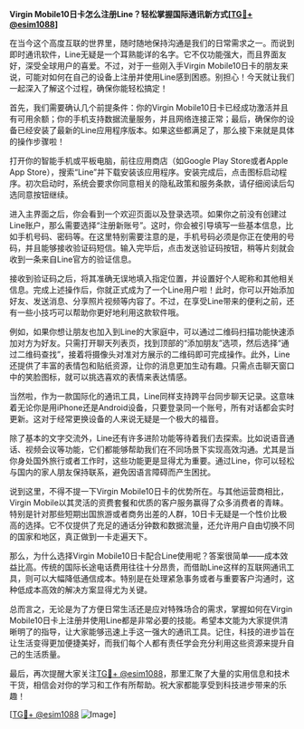 **Virgin Mobile10日卡怎么注册Line？轻松掌握国际通讯新方式[[TG💪+ @esim1088](https://t.me/s/esim1088)]**

在当今这个高度互联的世界里，随时随地保持沟通是我们的日常需求之一。而说到即时通讯软件，Line无疑是一个耳熟能详的名字。它不仅功能强大，而且界面友好，深受全球用户的喜爱。不过，对于一些刚入手Virgin Mobile10日卡的朋友来说，可能对如何在自己的设备上注册并使用Line感到困惑。别担心！今天就让我们一起深入了解这个过程，确保你能轻松搞定！

首先，我们需要确认几个前提条件：你的Virgin Mobile10日卡已经成功激活并且有可用余额；你的手机支持数据流量服务，并且网络连接正常；最后，确保你的设备已经安装了最新的Line应用程序版本。如果这些都满足了，那么接下来就是具体的操作步骤啦！

打开你的智能手机或平板电脑，前往应用商店（如Google Play Store或者Apple App Store），搜索“Line”并下载安装该应用程序。安装完成后，点击图标启动程序。初次启动时，系统会要求你同意相关的隐私政策和服务条款，请仔细阅读后勾选同意按钮继续。

进入主界面之后，你会看到一个欢迎页面以及登录选项。如果你之前没有创建过Line账户，那么需要选择“注册新账号”。这时，你会被引导填写一些基本信息，比如手机号码、密码等。在这里特别需要注意的是，手机号码必须是你正在使用的号码，并且能够接收验证码短信。输入完毕后，点击发送验证码按钮，稍等片刻就会收到一条来自Line官方的验证信息。

接收到验证码之后，将其准确无误地填入指定位置，并设置好个人昵称和其他相关信息。完成上述操作后，你就正式成为了一个Line用户啦！此时，你可以开始添加好友、发送消息、分享照片视频等内容了。不过，在享受Line带来的便利之前，还有一些小技巧可以帮助你更好地利用这款软件哦。

例如，如果你想让朋友也加入到Line的大家庭中，可以通过二维码扫描功能快速添加对方为好友。只需打开聊天列表页，找到顶部的“添加朋友”选项，然后选择“通过二维码查找”，接着将摄像头对准对方展示的二维码即可完成操作。此外，Line还提供了丰富的表情包和贴纸资源，让你的消息更加生动有趣。只需点击聊天窗口中的笑脸图标，就可以挑选喜欢的表情来表达情感。

当然啦，作为一款国际化的通讯工具，Line同样支持跨平台同步聊天记录。这意味着无论你是用iPhone还是Android设备，只要登录同一个账号，所有对话都会实时更新。这对于经常更换设备的人来说无疑是一个极大的福音。

除了基本的文字交流外，Line还有许多进阶功能等待着我们去探索。比如说语音通话、视频会议等功能，它们都能够帮助我们在不同场景下实现高效沟通。尤其是当你身处国外旅行或者工作时，这些功能更是显得尤为重要。通过Line，你可以轻松与国内的家人朋友保持联系，避免因语言障碍而产生困扰。

说到这里，不得不提一下Virgin Mobile10日卡的优势所在。与其他运营商相比，Virgin Mobile以其灵活的资费套餐和优质的客户服务赢得了众多消费者的青睐。特别是针对那些短期出国旅游或者商务出差的人群，10日卡无疑是一个性价比极高的选择。它不仅提供了充足的通话分钟数和数据流量，还允许用户自由切换不同的国家和地区，真正做到一卡走遍天下。

那么，为什么选择Virgin Mobile10日卡配合Line使用呢？答案很简单——成本效益比高。传统的国际长途电话费用往往十分昂贵，而借助Line这样的互联网通讯工具，则可以大幅降低通信成本。特别是在处理紧急事务或者与重要客户沟通时，这种低成本高效的解决方案显得尤为关键。

总而言之，无论是为了方便日常生活还是应对特殊场合的需求，掌握如何在Virgin Mobile10日卡上注册并使用Line都是非常必要的技能。希望本文能为大家提供清晰明了的指导，让大家能够迅速上手这一强大的通讯工具。记住，科技的进步旨在让生活变得更加便捷美好，而我们每个人都有责任学会充分利用这些资源来提升自己的生活质量。

最后，再次提醒大家关注[TG💪+ @esim1088](https://t.me/s/esim1088)，那里汇聚了大量的实用信息和技术干货，相信会对你的学习和工作有所帮助。祝大家都能享受到科技进步带来的乐趣！

[[TG💪+ @esim1088](https://t.me/s/esim1088) ![Image](https://i.postimg.cc/4NQfJmqS/Snipaste-2025-05-13-00-14-12.png)]